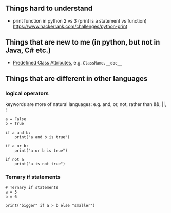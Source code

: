 ## Things hard to understand
- print function in python 2 vs 3 (print is a statement vs function)
https://www.hackerrank.com/challenges/python-print


## Things that are new to me (in python, but not in Java, C# etc.)
- [Predefined Class Attributes](http://www2.lib.uchicago.edu/keith/courses/python/class/5/), e.g. ``ClassName.__doc__``

## Things that are different in other languages
### logical operators
keywords are more of natural languages: e.g. and, or, not, rather than &&, ||, !
``` 
a = False
b = True

if a and b:
    print("a and b is true")

if a or b:
    print("a or b is true")

if not a
    print("a is not true")
```

### Ternary if statements 
```
# Ternary if statements 
a = 5
b = 6

print("bigger" if a > b else "smaller")
```
